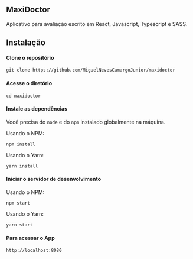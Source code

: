 ## MaxiDoctor

Aplicativo para avaliação escrito em React, Javascript, Typescript e SASS.

## Instalação

#### Clone o repositório  


`git clone https://github.com/MiguelNevesCamargoJunior/maxidoctor`


#### Acesse o diretório


`cd maxidoctor`

#### Instale as dependências 

Você precisa do `node` e do `npm` instalado globalmente na máquina.


Usando o NPM:

`npm install`  

Usando o Yarn:

`yarn install`  

#### Iniciar o servidor de desenvolvimento 

Usando o NPM:

`npm start`  

Usando o Yarn:

`yarn start`

#### Para acessar o App 

`http://localhost:8080`  
